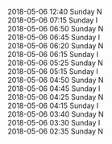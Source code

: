 2018-05-06 12:40 Sunday  N  
2018-05-06 07:15 Sunday  I  
2018-05-06 06:50 Sunday  N  
2018-05-06 06:45 Sunday  I  
2018-05-06 06:20 Sunday  N  
2018-05-06 06:15 Sunday  I  
2018-05-06 05:25 Sunday  N  
2018-05-06 05:15 Sunday  I  
2018-05-06 04:50 Sunday  N  
2018-05-06 04:45 Sunday  I  
2018-05-06 04:25 Sunday  N  
2018-05-06 04:15 Sunday  I  
2018-05-06 03:40 Sunday  N  
2018-05-06 03:30 Sunday  I  
2018-05-06 02:35 Sunday  N  

